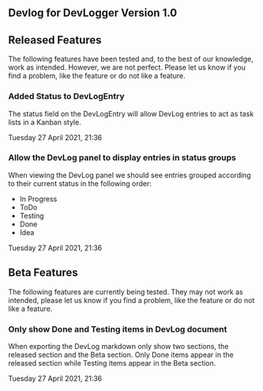 ## Devlog for DevLogger Version 1.0

## Released Features

The following features have been tested and, to the best of our knowledge, work as intended. However, we are not perfect. Please let us know if you find a problem, like the feature or do not like a feature.

### Added Status to DevLogEntry

The status field on the DevLogEntry will allow DevLog entries to act as task lists in a Kanban style.

Tuesday 27 April 2021, 21:36

### Allow the DevLog panel to display entries in status groups

When viewing the DevLog panel we should see entries grouped according to their current status in the following order:

  * In Progress
  * ToDo
  * Testing
  * Done
  * Idea

Tuesday 27 April 2021, 21:36

## Beta Features
The following features are currently being tested. They may not work as intended, please let us know if you find a problem, like the feature or do not like a feature.


### Only show Done and Testing items in DevLog document	

When exporting the DevLog markdown only show two sections, the released section and the Beta section. Only Done items appear in the released section while Testing items appear in the Beta section.

Tuesday 27 April 2021, 21:36

